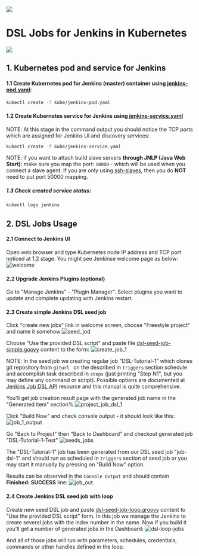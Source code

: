 <img src="imgs/kube_logo.png"/>

# DSL Jobs for Jenkins in Kubernetes

<img src="imgs/jenkins_logo.png"/>

## 1. Kubernetes pod and service for Jenkins

#### 1.1 Create Kubernetes pod for Jenkins (master) container using [jenkins-pod.yaml](/kube/jenkins-pod.yaml):
```bash
kubectl create -f kube/jenkins-pod.yaml
```
#### 1.2 Create Kubernetes service for Jenkins using [jenkins-service.yaml](/kube/jenkins-service.yaml)
NOTE: At this stage in the command output you should notice the TCP ports which are assigned for Jenkins UI and discovery services:
```bash
kubectl create -f kube/jenkins-service.yaml
```
NOTE: if you want to attach build slave servers **through JNLP (Java Web Start)**: make sure you map the port: ``` 50000 ``` - which will be used when you connect a slave agent. If you are only using [ssh-slaves](https://wiki.jenkins-ci.org/display/JENKINS/SSH+Slaves+plugin), then you do **NOT** need to put port 50000 mapping.

##### 1.3 Check created service status:
```bash
kubectl logs jenkins
```

## 2. DSL Jobs Usage
#### 2.1 Connect to Jenkins UI
Open web browser and type Kubernetes node IP address and TCP port noticed at 1.2 stage. You might see Jenkinse welcome page as below:
![welcome](imgs/jenkins_welcome.png)

#### 2.2 Upgrade Jenkins Plugins (optional)

Go to "Manage Jenkins" - "Plugin Manager".
Select plugins you want to update and complete updating with Jenkins restart.

#### 2.3 Create simple Jenkins DSL seed job

Click "create new jobs" link in welcome screen, choose "Freestyle project" and name it somehow
![seed_jod](imgs/job_create_1.png)

Choose "Use the provided DSL script" and paste file [dsl-seed-job-simple.goovy](jobs/dsl-seed-job-simple.groovy)
content to the form:
![create_job_1](imgs/job_create_2.png)

NOTE: In the seed job we creating regular job "DSL-Tutorial-1" which clones git repository from `giturl ` on the described in `triggers` section schedule and accomplish task described in `steps` (just printing "Step N1", but you may define any command or script).
Possible options are documented at
[Jenkins Job DSL API](https://jenkinsci.github.io/job-dsl-plugin/) resource and this manual is quite comprehensive.

You'll get job creation result page with the generated job name in the "Generated item" section%
![project_job_dsl_1](imgs/project_job_dsl_1.png)

Click "Build Now" and check console output - it should look like this:
![job_1_output](imgs/job_1_console_output.png)

Go "Back to Project" then "Back to Dashboard" and checkout generated job "DSL-Tutorial-1-Test"
![seeds_jobs](imgs/seed_n_generated_jobs.png)

The "DSL-Tutorial-1" job has been generated from our DSL seed job "job-dsl-1" and should run as scheduled in `triggers` section of seed  job or you may start it manually by pressing on "Build Now" option.

Results can be observed in the `Console Output` and should contain **Finished: SUCCESS** line:
![job_out](imgs/job_output_1.png)

#### 2.4 Create Jenkins DSL seed job with loop

Create new seed DSL job and paste [dsl-seed-job-loop.groovy](jobs/dsl-seed-job-loop.groovy) content to "Use the provided DSL script" form. In this job we manage the Jenkins to create several jobs with the index number in the name.
Now if you build it you'll get a number of generated jobs in the Dashboard:
![dsl-loop-jobs](imgs/dsl-loop-jobs.png)

And all of those jobs will run with parameters, schedules, credentials, commands or other handles defined in the loop.

